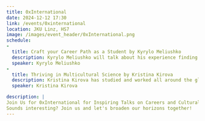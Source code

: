 ```yaml
---
title: 0xInternational
date: 2024-12-12 17:30
link: /events/0xinternational
location: JKU Linz, HS7
image: /images/event_header/0xInternational.png
schedule:
-
  title: Craft your Career Path as a Student by Kyrylo Meliushko
  description: Kyrylo Meliushko will talk about his experience finding work opportunities in an international setting. Hear his tips on building a strong portfolio, standing out to employers, and aligning your personal goals with career growth. He’ll also discuss the importance of motivation, skillset and adaptability.
  speaker: Kyrylo Meliushko
-
  title: Thriving in Multicultural Science by Kristina Kirova
  description: Kristina Kirova has studied and worked all around the globe. She’ll share insights from her experiences working in diverse teams and navigating different university systems, highlighting that modern science thrives within large, multicultural collaborations, emphasizing the importance of challenging preconceptions and breaking down stereotypes.
  speaker: Kristina Kirova

description: |
Join Us for 0xInternational for Inspiring Talks on Careers and Cultural Diversity! Explore the world of international careers and the power of diversity in science and education with two amazing speakers, and after the talks, free food and drinks will be provided to connect to new people and engage in meaningful discussions.
Sounds interesting? Join us and let's broaden our horizons together!
---
```

